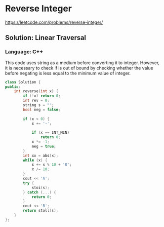 #  Reverse Integer
https://leetcode.com/problems/reverse-integer/

## Solution: Linear Traversal
### Language: C++

This code uses string as a medium before converting it to integer.
However, it is necessary to check if is out of bound by checking whether the value before negating is less equal to the minimum value of integer.

```c++
class Solution {
public:
    int reverse(int x) {
        if (!x) return 0;
        int rev = 0;
        string s = "";
        bool neg = false;
    
        if (x < 0) {
            s += '-';
            
            if (x == INT_MIN) 
                return 0;
            x *= -1;
            neg = true;
        }
        int xx = abs(x);
        while (x) {
            s += x % 10 + '0';
            x /= 10;
        }
        cout << 'A';
        try {
            stoi(s);
        } catch (...) {
            return 0;
        }
        cout << 'B';
        return stoll(s);
    }
};
```

